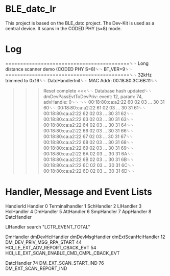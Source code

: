 # BLE_datc_lr
This project is based on the BLE_datc project. The Dev-Kit is used as a central device. It
scans in the CODED PHY (s=8) mode.

# Log
==========================================␍␊
Long distance scanner demo (CODED PHY S=8)␍␊
BT_VER=9␍␊
==========================================␍␊
32kHz trimmed to 0x16␍␊
DatcHandlerInit␍␊
MAC Addr: 00:18:80:3C:6B:11␍␊
>>> Reset complete <<<␍␊
Database hash updated␍␊
dmDevPassEvtToDevPriv: event: 12, param: 74, advHandle: 0␍␊
␍␊
00:18:80:ca:a2:22 60 02 03 ... 30 31 60␍␊
00:18:80:ca:a2:22 61 02 03 ... 30 31 61␍␊
00:18:80:ca:a2:22 62 02 03 ... 30 31 62␍␊
00:18:80:ca:a2:22 63 02 03 ... 30 31 63␍␊
00:18:80:ca:a2:22 64 02 03 ... 30 31 64␍␊
00:18:80:ca:a2:22 66 02 03 ... 30 31 66␍␊
00:18:80:ca:a2:22 67 02 03 ... 30 31 67␍␊
00:18:80:ca:a2:22 68 02 03 ... 30 31 68␍␊
00:18:80:ca:a2:22 69 02 03 ... 30 31 69␍␊
00:18:80:ca:a2:22 6A 02 03 ... 30 31 6A␍␊
00:18:80:ca:a2:22 6B 02 03 ... 30 31 6B␍␊
00:18:80:ca:a2:22 6C 02 03 ... 30 31 6C␍␊
00:18:80:ca:a2:22 6D 02 03 ... 30 31 6D␍␊

# Handler, Message and Event Lists
HandlerId   Handler
0           Terminalhandler
1           SchHandler
2           LlHandler
3           HciHandler
4           DmHandler
5           AttHandler
6           SmpHandler
7           AppHandler
8           DatcHandler

LlHandler
search "LCTR_EVENT_TOTAL"

DmHandler
dmDevHciHandler
dmDevMsgHandler
dmExtScanHciHandler
12  DM_DEV_PRIV_MSG_RPA_START
44  HCI_LE_EXT_ADV_REPORT_CBACK_EVT
54  HCI_LE_EXT_SCAN_ENABLE_CMD_CMPL_CBACK_EVT

DatcHandler
74  DM_EXT_SCAN_START_IND
76  DM_EXT_SCAN_REPORT_IND
